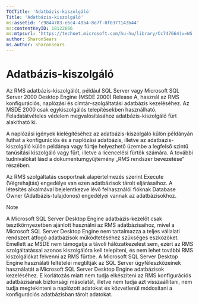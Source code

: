 ```yaml
---
TOCTitle: 'Adatbázis-kiszolgáló'
Title: 'Adatbázis-kiszolgáló'
ms:assetid: 'c9844783-e6c4-49b4-8e7f-0f0377143b44'
ms:contentKeyID: 18122666
ms:mtpsurl: 'https://technet.microsoft.com/hu-hu/library/Cc747664(v=WS.10)'
author: SharonSears
ms.author: SharonSears
---
```


Adatbázis-kiszolgáló
====================

Az RMS adatbázis-kiszolgálót, például SQL Server vagy Microsoft SQL Server 2000 Desktop Engine (MSDE 2000) Release A, használ az RMS konfigurációs, naplózási és címtár-szolgáltatási adatbázis kezeléséhez. Az MSDE 2000 csak egykiszolgálós telepítésekben használható. Feladatátvételes védelem megvalósításához adatbázis-kiszolgáló fürt alakítható ki.

A naplózási igények kielégítéséhez az adatbázis-kiszolgáló külön példányán futhat a konfigurációs és a naplózási adatbázis, illetve az adatbázis-kiszolgáló külön példánya vagy fürtje helyezhető üzembe a legfelső szintű tanúsítási kiszolgáló vagy fürt, illetve a licencelési fürtök számára. A további tudnivalókat lásd a dokumentumgyűjtemény „RMS rendszer bevezetése” részében.

Az RMS szolgáltatás csoportnak alapértelmezés szerint Execute (Végrehajtás) engedélye van ezen adatbázisok tárolt eljárásaihoz. A létesítés alkalmával bejelentkezve lévő felhasználói fióknak Database Owner (Adatbázis-tulajdonos) engedélyei vannak az adatbázisokhoz.

> [!NOTE]  
> A Microsoft SQL Server Desktop Engine adatbázis-kezelőt csak tesztkörnyezetben ajánlott használni az RMS adatbázisaihoz, mivel a Microsoft SQL Server Desktop Engine nem tartalmazza a teljes vállalati rendszert átfogó adatbázisok működtetéséhez szükséges eszközöket. Emellett az MSDE nem támogatja a távoli hálózatkezelést sem, ezért az RMS szolgáltatással azonos kiszolgálóra kell telepíteni, és nem lehet további RMS kiszolgálókat felvenni az RMS fürtbe. A Microsoft SQL Server Desktop Engine használati feltételei megtiltják az SQL Server ügyféleszközeinek használatát a Microsoft SQL Server Desktop Engine adatbázisok kezeléséhez. E korlátozás miatt nem tudja elkészíteni az RMS konfigurációs adatbázisának biztonsági másolatát, illetve nem tudja azt visszaállítani, nem tudja megtekinteni a naplózott adatokat és közvetlenül módosítani a konfigurációs adatbázisban tárolt adatokat. 
